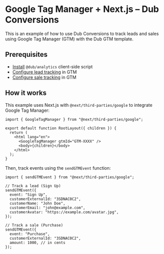 # Google Tag Manager + Next.js – Dub Conversions

This is an example of how to use Dub Conversions to track leads and sales using Google Tag Manager (GTM) with the Dub GTM template.

## Prerequisites

- [Install](https://dub.co/docs/sdks/client-side/installation-guides/google-tag-manager) `@dub/analytics` client-side script
- [Configure lead tracking](https://dub.co/docs/conversions/leads/google-tag-manager) in GTM
- [Configure sale tracking](https://dub.co/docs/conversions/sales/google-tag-manager) in GTM

## How it works

This example uses Next.js with `@next/third-parties/google` to integrate Google Tag Manager:

```tsx
import { GoogleTagManager } from "@next/third-parties/google";

export default function RootLayout({ children }) {
  return (
    <html lang="en">
      <GoogleTagManager gtmId="GTM-XXXX" />
      <body>{children}</body>
    </html>
  );
}
```

Then, track events using the `sendGTMEvent` function:

```tsx
import { sendGTMEvent } from "@next/third-parties/google";

// Track a lead (Sign Up)
sendGTMEvent({
  event: "Sign Up",
  customerExternalId: "3SDNAC0C2",
  customerName: "John Doe",
  customerEmail: "john@example.com",
  customerAvatar: "https://example.com/avatar.jpg",
});

// Track a sale (Purchase)
sendGTMEvent({
  event: "Purchase",
  customerExternalId: "3SDNAC0C2",
  amount: 1000, // in cents
});
```

